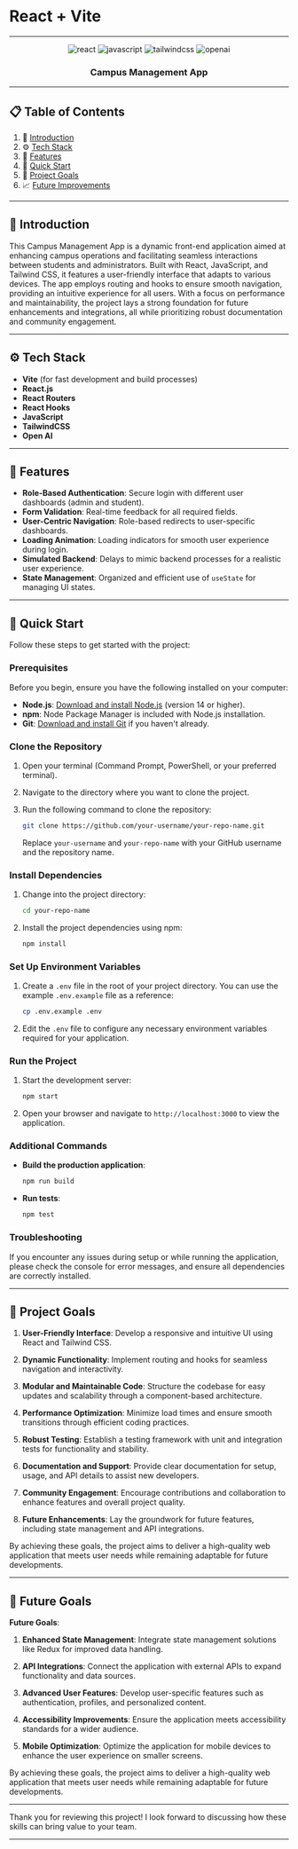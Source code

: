# React + Vite

---

<div>

<div align="center">
  <img src="https://img.shields.io/badge/-React.js-black?style=for-the-badge&logoColor=white&logo=react&color=61DAFB" alt="react" />
  <img src="https://img.shields.io/badge/-JavaScript-black?style=for-the-badge&logoColor=white&logo=javascript&color=F7DF1E" alt="javascript" />
  <img src="https://img.shields.io/badge/-Tailwind_CSS-black?style=for-the-badge&logoColor=white&logo=tailwindcss&color=06B6D4" alt="tailwindcss" />
  <img src="https://img.shields.io/badge/-Open_AI-black?style=for-the-badge&logoColor=white&logo=openai&color=412991" alt="openai" />
</div>


  <h3 align="center">Campus Management App</h3>

---

## 📋 Table of Contents

1. 🤖 [Introduction](#introduction)
2. ⚙️ [Tech Stack](#tech-stack)
3. 🔋 [Features](#features)
4. 🤸 [Quick Start](#quick-start)
5. 🔗 [Project Goals](#project-goals)
6. 📈 [Future Improvements](#future-improvements)

---

## <a name="introduction">🤖 Introduction</a>

This Campus Management App is a dynamic front-end application aimed at enhancing campus operations and facilitating seamless interactions between students and administrators. Built with React, JavaScript, and Tailwind CSS, it features a user-friendly interface that adapts to various devices. The app employs routing and hooks to ensure smooth navigation, providing an intuitive experience for all users. With a focus on performance and maintainability, the project lays a strong foundation for future enhancements and integrations, all while prioritizing robust documentation and community engagement.

---

## <a name="tech-stack">⚙️ Tech Stack</a>

- **Vite** (for fast development and build processes)
- **React.js**
- **React Routers**
- **React Hooks**
- **JavaScript**
- **TailwindCSS**
- **Open AI**

---

## <a name="features">🔋 Features</a>

- **Role-Based Authentication**: Secure login with different user dashboards (admin and student).
- **Form Validation**: Real-time feedback for all required fields.
- **User-Centric Navigation**: Role-based redirects to user-specific dashboards.
- **Loading Animation**: Loading indicators for smooth user experience during login.
- **Simulated Backend**: Delays to mimic backend processes for a realistic user experience.
- **State Management**: Organized and efficient use of `useState` for managing UI states.

---

## <a name="quick-start">🚀 Quick Start</a>

Follow these steps to get started with the project:

### Prerequisites

Before you begin, ensure you have the following installed on your computer:

- **Node.js**: [Download and install Node.js](https://nodejs.org/) (version 14 or higher).
- **npm**: Node Package Manager is included with Node.js installation.
- **Git**: [Download and install Git](https://git-scm.com/) if you haven't already.

### Clone the Repository

1. Open your terminal (Command Prompt, PowerShell, or your preferred terminal).
2. Navigate to the directory where you want to clone the project.
3. Run the following command to clone the repository:

   ```bash
   git clone https://github.com/your-username/your-repo-name.git
   ```

   Replace `your-username` and `your-repo-name` with your GitHub username and the repository name.

### Install Dependencies

1. Change into the project directory:

   ```bash
   cd your-repo-name
   ```

2. Install the project dependencies using npm:

   ```bash
   npm install
   ```

### Set Up Environment Variables

1. Create a `.env` file in the root of your project directory. You can use the example `.env.example` file as a reference:

   ```bash
   cp .env.example .env
   ```

2. Edit the `.env` file to configure any necessary environment variables required for your application.

### Run the Project

1. Start the development server:

   ```bash
   npm start
   ```

2. Open your browser and navigate to `http://localhost:3000` to view the application.

### Additional Commands

- **Build the production application**:

  ```bash
  npm run build
  ```

- **Run tests**:

  ```bash
  npm test
  ```

### Troubleshooting

If you encounter any issues during setup or while running the application, please check the console for error messages, and ensure all dependencies are correctly installed.

---

## <a name="project-goals">🎯 Project Goals</a>

1. **User-Friendly Interface**: Develop a responsive and intuitive UI using React and Tailwind CSS.

2. **Dynamic Functionality**: Implement routing and hooks for seamless navigation and interactivity.

3. **Modular and Maintainable Code**: Structure the codebase for easy updates and scalability through a component-based architecture.

4. **Performance Optimization**: Minimize load times and ensure smooth transitions through efficient coding practices.

5. **Robust Testing**: Establish a testing framework with unit and integration tests for functionality and stability.

6. **Documentation and Support**: Provide clear documentation for setup, usage, and API details to assist new developers.

7. **Community Engagement**: Encourage contributions and collaboration to enhance features and overall project quality.

8. **Future Enhancements**: Lay the groundwork for future features, including state management and API integrations.

By achieving these goals, the project aims to deliver a high-quality web application that meets user needs while remaining adaptable for future developments.

---

## <a name="future-improvements">🎯 Future Goals</a>

**Future Goals**:

1. **Enhanced State Management**: Integrate state management solutions like Redux for improved data handling.

2. **API Integrations**: Connect the application with external APIs to expand functionality and data sources.

3. **Advanced User Features**: Develop user-specific features such as authentication, profiles, and personalized content.

4. **Accessibility Improvements**: Ensure the application meets accessibility standards for a wider audience.

5. **Mobile Optimization**: Optimize the application for mobile devices to enhance the user experience on smaller screens.

By achieving these goals, the project aims to deliver a high-quality web application that meets user needs while remaining adaptable for future developments.

--- 

Thank you for reviewing this project! I look forward to discussing how these skills can bring value to your team.

---
